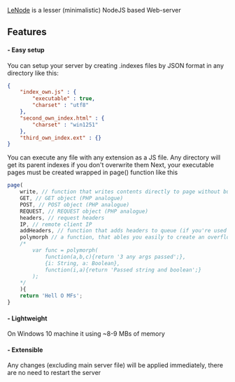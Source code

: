 [LeNode](https://lenode-server.github.io/) is a lesser (minimalistic) NodeJS based Web-server
## Features
#### - Easy setup
You can setup your server by creating .indexes files by JSON format in any directory like this:
```` json
{
    "index_own.js" : {
        "executable" : true,
        "charset" : "utf8"
    },
    "second_own_index.html" : {
        "charset" : "win1251"
    },
    "third_own_index.ext" : {}
}
````
You can execute any file with any extension as a JS file. Any directory will get its parent indexes if you don't overwrite them
Next, your executable pages must be created wrapped in page() function like this
```` javascript
page(
    write, // function that writes contents directly to page without buffering
    GET, // GET object (PHP analogue)
    POST, // POST object (PHP analogue)
    REQUEST, // REQUEST object (PHP analogue)
    headers, // request headers
    IP, // remote client IP
    addHeaders, // function that adds headers to queue (if you're used write(), headers will be placed no more). For setting responce code, you may use addHeaders({code:200}) (200 is default). If you will set an existing header, it will be overwrited by new
    polymorph // a function, that ables you easily to create an overflowed functions. Usage:
    /*
        var func = polymorph(
            function(a,b,c){return '3 any args passed';},
            {i: String, a: Boolean},
            function(i,a){return 'Passed string and boolean';}
        );
    */
    ){
    return 'Hell O MFs';
}
````

#### - Lightweight
On Windows 10 machine it using ~8-9 MBs of memory

#### - Extensible
Any changes (excluding main server file) will be applied immediately, there are no need to restart the server
